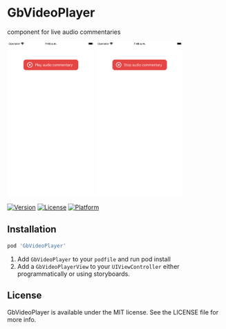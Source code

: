# GbVideoPlayer

component for live audio commentaries


<img src="screen1.png" width="40%" /> <img src="screen2.png" width="40%" />


[![Version](https://img.shields.io/cocoapods/v/GbVideoPlayer.svg?style=flat)](https://cocoapods.org/pods/GbVideoPlayer)
[![License](https://img.shields.io/cocoapods/l/GbVideoPlayer.svg?style=flat)](https://cocoapods.org/pods/GbVideoPlayer)
[![Platform](https://img.shields.io/cocoapods/p/GbVideoPlayer.svg?style=flat)](https://cocoapods.org/pods/GbVideoPlayer)

## Installation

```ruby
pod 'GbVideoPlayer'
```


1. Add `GbVideoPlayer` to your `podfile` and run pod install
2. Add a `GbVideoPlayerView` to your `UIViewController` either programmatically or using storyboards.



## License

GbVideoPlayer is available under the MIT license. See the LICENSE file for more info.
